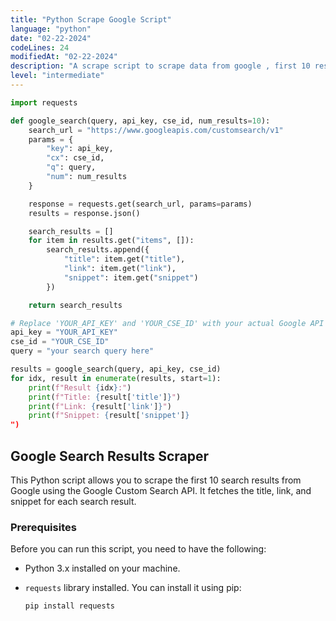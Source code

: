 ```yaml
---
title: "Python Scrape Google Script"
language: "python"
date: "02-22-2024"
codeLines: 24
modifiedAt: "02-22-2024"
description: "A scrape script to scrape data from google , first 10 result on request"
level: "intermediate"
---
```

```python
import requests

def google_search(query, api_key, cse_id, num_results=10):
    search_url = "https://www.googleapis.com/customsearch/v1"
    params = {
        "key": api_key,
        "cx": cse_id,
        "q": query,
        "num": num_results
    }

    response = requests.get(search_url, params=params)
    results = response.json()

    search_results = []
    for item in results.get("items", []):
        search_results.append({
            "title": item.get("title"),
            "link": item.get("link"),
            "snippet": item.get("snippet")
        })

    return search_results

# Replace 'YOUR_API_KEY' and 'YOUR_CSE_ID' with your actual Google API key and Custom Search Engine ID
api_key = "YOUR_API_KEY"
cse_id = "YOUR_CSE_ID"
query = "your search query here"

results = google_search(query, api_key, cse_id)
for idx, result in enumerate(results, start=1):
    print(f"Result {idx}:")
    print(f"Title: {result['title']}")
    print(f"Link: {result['link']}")
    print(f"Snippet: {result['snippet']}
")

```

## Google Search Results Scraper

This Python script allows you to scrape the first 10 search results from Google using the Google Custom Search API. It fetches the title, link, and snippet for each search result.

### Prerequisites

Before you can run this script, you need to have the following:

- Python 3.x installed on your machine.
- `requests` library installed. You can install it using pip:

  ```sh
  pip install requests
